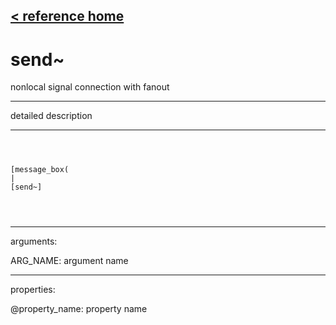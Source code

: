 [< reference home](ceammc_lib.html)
---

# send~


nonlocal signal connection with fanout

---

detailed description
<br>


---


```



[message_box(                                 
|
[send~]


            
```

---
arguments:

ARG_NAME: argument name<br>

---
properties:

@property_name: property name<br>

